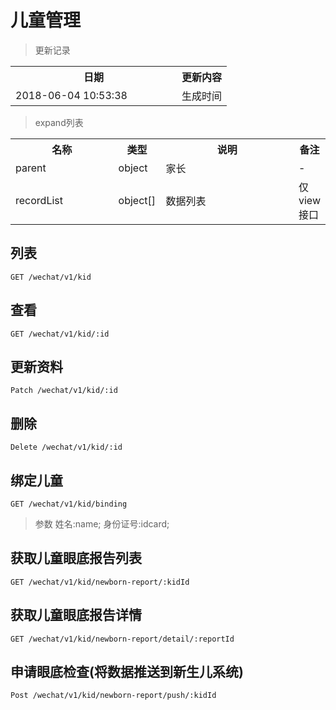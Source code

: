 # 儿童管理

> 更新记录

<table>
    <tr>
        <th style="width:250px;">日期</th>
        <th>更新内容</th>
    </tr>
    <tr>
        <td>2018-06-04 10:53:38</td>
        <td>生成时间</td>
    </tr>
</table>

> expand列表

<table>
    <tr>
        <th style="width:150px;">名称</th>
        <th style="width:60px;">类型</th>
        <th style="width:200px;">说明</th>
        <th>备注</th>
    </tr>
    <tr>
        <td>parent</td>
        <td>object</td>
        <td>家长</td>
        <td>-</td>
    </tr>
    <tr>
        <td>recordList</td>
        <td>object[]</td>
        <td>数据列表</td>
        <td>仅view接口</td>
    </tr>
</table>

## 列表

```
GET /wechat/v1/kid
```

## 查看

```
GET /wechat/v1/kid/:id
```


## 更新资料

```
Patch /wechat/v1/kid/:id
```

## 删除

```
Delete /wechat/v1/kid/:id
```

## 绑定儿童
```
GET /wechat/v1/kid/binding
```
> 参数 姓名:name; 身份证号:idcard;

## 获取儿童眼底报告列表
```
GET /wechat/v1/kid/newborn-report/:kidId
```
## 获取儿童眼底报告详情
```
GET /wechat/v1/kid/newborn-report/detail/:reportId
```

## 申请眼底检查(将数据推送到新生儿系统)
```
Post /wechat/v1/kid/newborn-report/push/:kidId
```